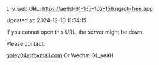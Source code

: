 Lily_web URL: https://ae6d-61-165-102-156.ngrok-free.app

Updated at: 2024-12-10 11:54:15

If you cannot open this URL, the server might be down.

Please contact: 

goley04@foxmail.com Or Wechat:GL_yeaH